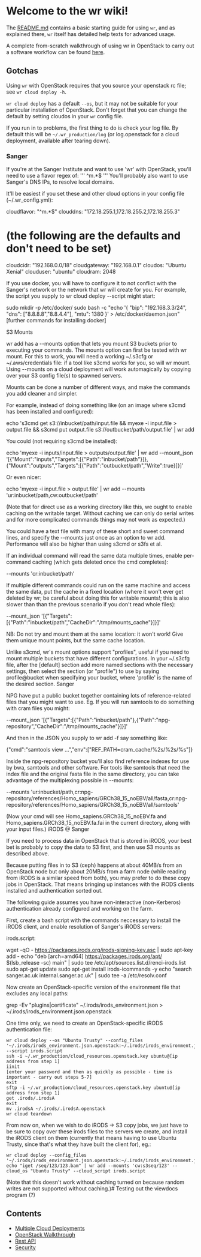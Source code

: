 # Welcome to the wr wiki!

The [README.md](http://ash-g777.viewdocs.io/wr/README) contains a basic starting guide for using `wr`, and as explained there, `wr` itself has detailed help texts for advanced usage.

A complete from-scratch walkthrough of using wr in OpenStack to carry out a software workflow can be found [here](https://ash-g777.viewdocs.io/wr/wiki/opnstk).

## Gotchas

Using `wr` with OpenStack requires that you source your openstack rc file; see `wr cloud deploy -h`.

`wr cloud deploy` has a default `--os`, but it may not be suitable for your particular installation of OpenStack. Don't forget that you can change the default by setting cloudos in your `wr` config file.

If you run in to problems, the first thing to do is check your log file. By default this will be `~/.wr_production/log` (or log.openstack for a cloud deployment, available after tearing down).

### Sanger

If you're at the Sanger Institute and want to use 'wr' with OpenStack, you'll need to use a flavor regex of:
'''
    ^m.*$
'''
You'll probably also want to use Sanger's DNS IPs, to resolve local domains.

It'll be easiest if you set these and other cloud options in your config file (~/.wr_config.yml):

cloudflavor: "^m.*$"
clouddns: "172.18.255.1,172.18.255.2,172.18.255.3"
# (the following are the defaults and don't need to be set)
cloudcidr: "192.168.0.0/18"
cloudgateway: "192.168.0.1"
cloudos: "Ubuntu Xenial"
clouduser: "ubuntu"
cloudram: 2048

If you use docker, you will have to configure it to not conflict with the Sanger's network or the network that wr will create for you. For example, the script you supply to wr cloud deploy --script might start:

sudo mkdir -p /etc/docker/
sudo bash -c "echo '{ \"bip\": \"192.168.3.3/24\", \"dns\": [\"8.8.8.8\",\"8.8.4.4\"], \"mtu\": 1380 }' > /etc/docker/daemon.json"
[further commands for installing docker]

S3 Mounts

wr add has a --mounts option that lets you mount S3 buckets prior to executing your commands. The mounts option can first be tested with wr mount. For this to work, you will need a working ~/.s3cfg or ~/.aws/credentials file: if a tool like s3cmd works for you, so will wr mount. Using --mounts on a cloud deployment will work automagically by copying over your S3 config file(s) to spawned servers.

Mounts can be done a number of different ways, and make the commands you add cleaner and simpler.

For example, instead of doing something like (on an image where s3cmd has been installed and configured):

echo 's3cmd get s3://inbucket/path/input.file && myexe -i input.file > output.file && s3cmd put output.file s3://outbucket/path/output.file' | wr add

You could (not requiring s3cmd be installed):

echo 'myexe -i inputs/input.file > outputs/output.file' | wr add --mount_json '[{"Mount":"inputs","Targets":[{"Path":"inbucket/path"}]},{"Mount":"outputs","Targets":[{"Path":"outbucket/path","Write":true}]}]'

Or even nicer:

echo 'myexe -i input.file > output.file' | wr add --mounts 'ur:inbucket/path,cw:outbucket/path'

(Note that for direct use as a working directory like this, we ought to enable caching on the writable target. Without caching we can only do serial writes and for more complicated commands things may not work as expected.)

You could have a text file with many of these short and sweet command lines, and specify the --mounts just once as an option to wr add. Performance will also be higher than using s3cmd or s3fs et al.

If an individual command will read the same data multiple times, enable per-command caching (which gets deleted once the cmd completes):

--mounts 'cr:inbucket/path'

If multiple different commands could run on the same machine and access the same data, put the cache in a fixed location (where it won't ever get deleted by wr; be careful about doing this for writable mounts!; this is also slower than than the previous scenario if you don't read whole files):

--mount_json '[{"Targets":[{"Path":"inbucket/path","CacheDir":"/tmp/mounts_cache"}]}]'

NB: Do not try and mount them at the same location: it won't work! Give them unique mount points, but the same cache location.

Unlike s3cmd, wr's mount options support "profiles", useful if you need to mount multiple buckets that have different configurations. In your ~/.s3cfg file, after the [default] section add more named sections with the necessary settings, then select the section (or "profile") to use by saying profile@bucket when specifying your bucket, where 'profile' is the name of the desired section.
Sanger

NPG have put a public bucket together containing lots of reference-related files that you might want to use. Eg. If you will run samtools to do something with cram files you might:

--mount_json '[{"Targets":[{"Path":"inbucket/path"},{"Path":"npg-repository","CacheDir":"/tmp/mounts_cache"}]}]'

And then in the JSON you supply to wr add -f say something like:

{"cmd":"samtools view ...","env":["REF_PATH=cram_cache/%2s/%2s/%s"]}

Inside the npg-repository bucket you'll also find reference indexes for use by bwa, samtools and other software. For tools like samtools that need the index file and the original fasta file in the same directory, you can take advantage of the multiplexing possible in --mounts:

--mounts 'ur:inbucket/path,cr:npg-repository/references/Homo_sapiens/GRCh38_15_noEBV/all/fasta,cr:npg-repository/references/Homo_sapiens/GRCh38_15_noEBV/all/samtools'

(Now your cmd will see Homo_sapiens.GRCh38_15_noEBV.fa and Homo_sapiens.GRCh38_15_noEBV.fa.fai in the current directory, along with your input files.)
iRODS @ Sanger

If you need to process data in OpenStack that is stored in iRODS, your best bet is probably to copy the data to S3 first, and then use S3 mounts as described above.

Because putting files in to S3 (ceph) happens at about 40MB/s from an OpenStack node but only about 20MB/s from a farm node (while reading from iRODS is a similar speed from both), you may prefer to do these copy jobs in OpenStack. That means bringing up instances with the iRODS clients installed and authentication sorted out.

The following guide assumes you have non-interactive (non-Kerberos) authentication already configured and working on the farm.

First, create a bash script with the commands neccessary to install the iRODS client, and enable resolution of Sanger's iRODS servers:

irods.script:

wget -qO - https://packages.irods.org/irods-signing-key.asc | sudo apt-key add -
echo "deb [arch=amd64] https://packages.irods.org/apt/ $(lsb_release -sc) main" | sudo tee /etc/apt/sources.list.d/renci-irods.list
sudo apt-get update
sudo apt-get install irods-icommands -y
echo "search sanger.ac.uk internal.sanger.ac.uk" | sudo tee -a /etc/resolv.conf

Now create an OpenStack-specific version of the environment file that excludes any local paths:

grep -Ev "plugins|certificate" ~/.irods/irods_environment.json > ~/.irods/irods_environment.json.openstack

One time only, we need to create an OpenStack-specific iRODS authentication file:

    wr cloud deploy --os "Ubuntu Trusty" --config_files '~/.irods/irods_environment.json.openstack:~/.irods/irods_environment.json' --script irods.script
    ssh -i ~/.wr_production/cloud_resources.openstack.key ubuntu@[ip address from step 1]
    iinit
    [enter your password and then as quickly as possible - time is important - carry out steps 5-7]
    exit
    sftp -i ~/.wr_production/cloud_resources.openstack.key ubuntu@[ip address from step 1]
    get .irods/.irodsA
    exit
    mv .irodsA ~/.irods/.irodsA.openstack
    wr cloud teardown

From now on, when we wish to do iRODS -> S3 copy jobs, we just have to be sure to copy over these irods files to the servers we create, and install the iRODS client on them (currently that means having to use Ubuntu Trusty, since that's what they have built the client for), eg.:

    wr cloud deploy --config_files '~/.irods/irods_environment.json.openstack:~/.irods/irods_environment.json,~/.irods/.irodsA.openstack:~/.irods/.irodsA,~/.s3cfg'
    echo "iget /seq/123/123.bam" | wr add --mounts 'cw:s3seq/123' --cloud_os "Ubuntu Trusty" --cloud_script irods.script

(Note that this doesn't work without caching turned on because random writes are not supported without caching.)# Testing out the viewdocs program (?)

## Contents
- [Multiple Cloud Deployments](http://ash-g777.viewdocs.io/wr/wiki/mul_cloud_deps)
- [OpenStack Walkthrough](http://ash-g777.viewdocs.io/wr/wiki/opnstk)
- [Rest API](http://ash-g777.viewdocs.io/wr/wiki/rest_api)
- [Security](http://ash-g777.viewdocs.io/wr/wiki/sec/)

